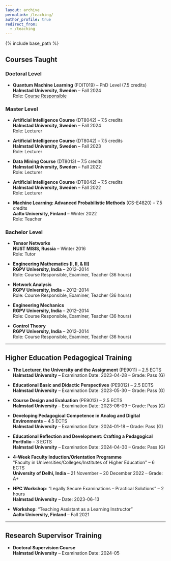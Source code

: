```yaml
---
layout: archive
permalink: /teaching/
author_profile: true
redirect_from:
  - /teaching
---
```


{% include base_path %}




## Courses Taught

### Doctoral Level
- **Quantum Machine Learning** (FOIT019) – PhD Level (7.5 credits)  
  **Halmstad University, Sweden** – Fall 2024  
  Role: [Course Responsible](https://www.hh.se/english/research/doctoral-courses/quantum-machine-learning.html)

### Master Level
- **Artificial Intelligence Course** (DT8042) – 7.5 credits  
  **Halmstad University, Sweden** – Fall 2024  
  Role: Lecturer
  
- **Artificial Intelligence Course** (DT8042) – 7.5 credits  
  **Halmstad University, Sweden** – Fall 2023  
  Role: Lecturer

- **Data Mining Course** (DT8013) – 7.5 credits  
  **Halmstad University, Sweden** – Fall 2022  
  Role: Lecturer  

- **Artificial Intelligence Course** (DT8042) – 7.5 credits  
  **Halmstad University, Sweden** – Fall 2022  
  Role: Lecturer  

- **Machine Learning: Advanced Probabilistic Methods** (CS-E4820) – 7.5 credits  
  **Aalto University, Finland** – Winter 2022  
  Role: Teacher  

### Bachelor Level
- **Tensor Networks**  
  **NUST MISIS, Russia** – Winter 2016  
  Role: Tutor  

- **Engineering Mathematics (I, II, & III)**  
  **RGPV University, India** – 2012–2014  
  Role: Course Responsible, Examiner, Teacher (36 hours)  

- **Network Analysis**  
  **RGPV University, India** – 2012–2014  
  Role: Course Responsible, Examiner, Teacher (36 hours)  

- **Engineering Mechanics**  
  **RGPV University, India** – 2012–2014  
  Role: Course Responsible, Examiner, Teacher (36 hours)  

- **Control Theory**  
  **RGPV University, India** – 2012–2014  
  Role: Course Responsible, Examiner, Teacher (36 hours)  

---

## Higher Education Pedagogical Training

- **The Lecturer, the University and the Assignment** (PE9011) – 2.5 ECTS  
  **Halmstad University** – Examination Date: 2023-04-28 – Grade: Pass (G)

- **Educational Basic and Didactic Perspectives** (PE9012) – 2.5 ECTS  
  **Halmstad University** – Examination Date: 2023-05-30 – Grade: Pass (G)

- **Course Design and Evaluation** (PE9013) – 2.5 ECTS  
  **Halmstad University** – Examination Date: 2023-06-09 – Grade: Pass (G)

- **Developing Pedagogical Competence in Analog and Digital Environments** – 4.5 ECTS  
  **Halmstad University** – Examination Date: 2024-01-18 – Grade: Pass (G)

- **Educational Reflection and Development: Crafting a Pedagogical Portfolio** – 3 ECTS  
  **Halmstad University** – Examination Date: 2024-04-30 – Grade: Pass (G)

- **4-Week Faculty Induction/Orientation Programme**  
  "Faculty in Universities/Colleges/Institutes of Higher Education" – 6 ECTS  
  **University of Delhi, India** – 21 November – 20 December 2022 – Grade: A+

- **HPC Workshop**: “Legally Secure Examinations – Practical Solutions” – 2 hours  
  **Halmstad University** – Date: 2023-06-13

- **Workshop**: “Teaching Assistant as a Learning Instructor”  
  **Aalto University, Finland** – Fall 2021  

---

## Research Supervisor Training

- **Doctoral Supervision Course**  
  **Halmstad University** – Examination Date: 2024-05

